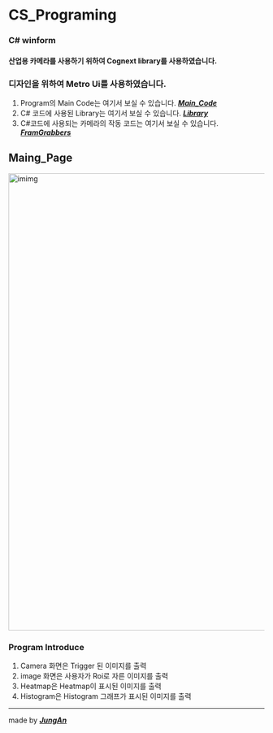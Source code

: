 # CS_Programing

### C# winform
#### 산업용 카메라를 사용하기 위하여 Cognext library를 사용하였습니다.
### 디자인을 위하여 Metro Ui를 사용하였습니다.

1. Program의 Main Code는 여기서 보실 수 있습니다. [**_Main_Code_**](https://github.com/MBV-and-Kids/CS_Programing/tree/main/3grade_Project/3grade_Project)
2. C# 코드에 사용된 Library는 여기서 보실 수 있습니다.  [**_Library_**](https://github.com/MBV-and-Kids/CS_Programing/tree/main/3grade_Project/3grade_Project/bin/Debug)
3. C#코드에 사용되는 카메라의 작동 코드는 여기서 보실 수 있습니다. [**_FramGrabbers_**](https://github.com/MBV-and-Kids/CS_Programing/tree/main/3grade_Project/FramGrabber.cs)

## Maing_Page
<img width="900" alt="imimg" src="https://github.com/MBV-and-Kids/CS_Programing/assets/162086987/28068615-80e1-41bd-91b6-03e7054a66ab">


### Program Introduce

1. Camera 화면은 Trigger 된 이미지를 출력
2. image 화면은 사용자가 Roi로 자른 이미지를 출력
3. Heatmap은 Heatmap이 표시된 이미지를 출력
4. Histogram은 Histogram 그래프가 표시된 이미지를 출력
---
made by [**_JungAn_**](https://github.com/Liqurius)
